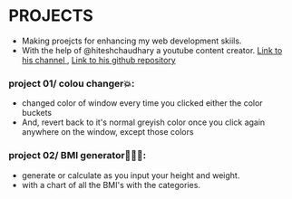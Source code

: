 # PROJECTS
* Making proejcts for enhancing my web development skiils.
* With the help of  @hiteshchaudhary a youtube content creator. [Link to his channel ](https://www.youtube.com/@chaiaurcode) , [Link to his github repository](https://github.com/hiteshchoudhary/js-hindi-youtube)


### project 01/ colou changer💥:
* changed color of window every time you clicked either the color buckets
* And, revert back to it's normal greyish color once you click again anywhere on the window, except those colors

### project 02/ BMI generator👨🏻‍⚕️:
* generate or calculate as you input your height and weight.
* with a chart of all the BMI's with the categories.
